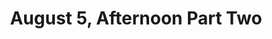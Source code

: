 ---
layout: manifest
title: August 5, Afternoon Part Two
manifest_name: august-5-afternoon-part-two

---